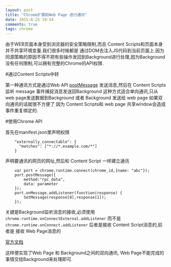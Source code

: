 ```yaml
---
layout: post
title: "Chrome扩展和Web Page 进行通讯"
date: 2015-8-25 19:54
comments: true
tags: chrome
---
```


由于WEB页面本身受到浏览器的安全策略限制,而且 Content Scripts和页面本身并不共享环境变量.我们很多时候都是
通过DOM去注入JS代码到当前页面上.因为同源策略的原因不得不把有些操作发回到Background进行处理,因为Background
没有任何限制,可以拥有完整的Chrome的API权限.

#通过Content Scripts中转

第一种通讯方式是通过Web API [postMessage](https://developer.mozilla.org/en-US/docs/Web/API/Window/postMessage)
发送消息,然后在 Content Scripts 监听 message 事件捕捉消息发送回Background
这种方式适合单向通讯,只从 web page发送数据到Background 或者 Background 发送给 web page 如果双向通讯的话就很不方便了
因为 Content Scripts和 web page 共享window会造成事件重复绑定的.

#使用Chrome API

首先在manifest.json里声明权限

		"externally_connectable": {
		  "matches": ["*://*.example.com/*"]
		}
声明要通讯的网页的网址,然后和 Content Script 一样建立通讯

		var port = chrome.runtime.connect(chrome_id,{name: "abc"});
		port.postMessage({
		    method:"rpc_data",
		    data: parameter
		});
		port.onMessage.addListener(function(response) {
		    SetMessage(response[0],response[1]);
		});

关键是Background监听消息的接收,必须使用 `chrome.runtime.onConnectExternal.addListener`
而不是 `chrome.runtime.onConnect.addListener`
后者是接收 Content Script消息的,前者是 接收 Web Page消息的

[官方文档](https://developer.chrome.com/extensions/messaging#external-webpage)

这样便实现了Web Page 和 Background之间的双向通讯, Web Page不能完成的事情交给Background来处理即可.